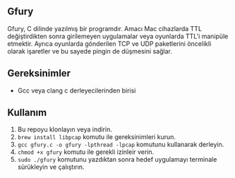 ## Gfury

Gfury, C dilinde yazılmış bir programdır. Amacı Mac cihazlarda TTL değiştirdikten sonra girilemeyen uygulamalar veya oyunlarda TTL'i manipüle etmektir. Ayrıca oyunlarda gönderilen TCP ve UDP paketlerini öncelikli olarak işaretler ve bu sayede pingin de düşmesini sağlar.

## Gereksinimler
- Gcc veya clang c derleyecilerinden birisi

## Kullanım

1. Bu repoyu klonlayın veya indirin.
2. `brew install libpcap` komutu ile gereksinimleri kurun.
2. `gcc gfury.c -o gfury -lpthread -lpcap` komutunu kullanarak derleyin.
3. `chmod +x gfury` komutu ile gerekli izinleir verin.
4. `sudo ./gfury` komutunu yazdıktan sonra hedef uygulamayı terminale sürükleyin ve çalıştırın.
